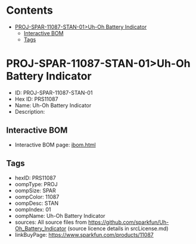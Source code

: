 



Contents
========

* [PROJ-SPAR-11087-STAN-01>Uh-Oh Battery Indicator](#proj-spar-11087-stan-01uh-oh-battery-indicator)
	* [Interactive BOM](#interactive-bom)
	* [Tags](#tags)

# PROJ-SPAR-11087-STAN-01>Uh-Oh Battery Indicator

- ID: PROJ-SPAR-11087-STAN-01
- Hex ID: PRS11087
- Name: Uh-Oh Battery Indicator
- Description: 

## Interactive BOM

- Interactive BOM page: [ibom.html](kicad/bom/ibom.html)

## Tags

- hexID: PRS11087
- oompType: PROJ
- oompSize: SPAR
- oompColor: 11087
- oompDesc: STAN
- oompIndex: 01
- oompName: Uh-Oh Battery Indicator
- sources: All source files from https://github.com/sparkfun/Uh-Oh_Battery_Indicator (source licence details in srcLicense.md)
- linkBuyPage: https://www.sparkfun.com/products/11087
